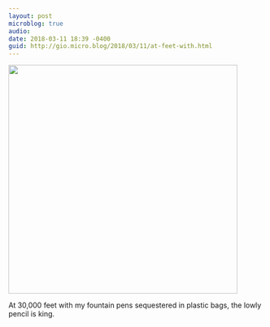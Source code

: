 ```yaml
---
layout: post
microblog: true
audio: 
date: 2018-03-11 18:39 -0400
guid: http://gio.micro.blog/2018/03/11/at-feet-with.html
---
```


<img src="http://microblog.stevegio.net/uploads/2018/c72d1c4f80.jpg" width="450" height="600" style="height: auto;" class="sunlit_image" />

At 30,000 feet with my fountain pens sequestered in plastic bags, the lowly pencil is king.


